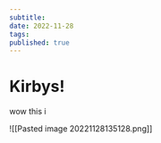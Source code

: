 ```yaml
---
subtitle:
date: 2022-11-28
tags:
published: true
---
```


# Kirbys!

wow this i

![[Pasted image 20221128135128.png]]